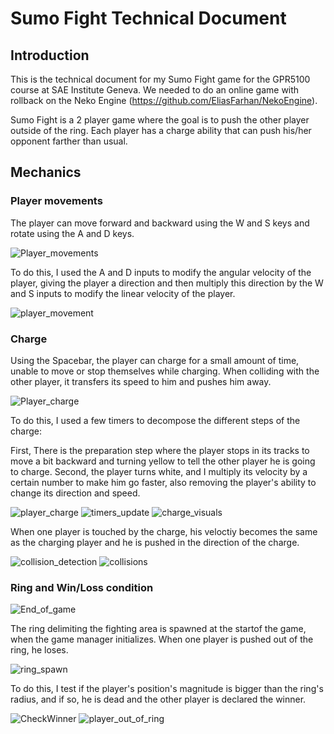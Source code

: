 # Sumo Fight Technical Document

## Introduction

This is the technical document for my Sumo Fight game for the GPR5100 course at SAE Institute Geneva. We needed to do an online game with rollback on the Neko Engine (https://github.com/EliasFarhan/NekoEngine).

Sumo Fight is a 2 player game where the goal is to push the other player outside of the ring. Each player has a charge ability that can push his/her opponent farther than usual.



## Mechanics

### Player movements

The player can move forward and backward using the W and S keys and rotate using the A and D keys.

![Player_movements](https://user-images.githubusercontent.com/55787228/100747866-e4d93e00-33e2-11eb-97c0-f071f94bc4c8.gif)


To do this, I used the A and D inputs to modify the angular velocity of the player, giving the player a direction and then multiply this direction by the W and S inputs to modify the linear velocity of the player.

![player_movement](https://user-images.githubusercontent.com/55787228/100745457-9b3b2400-33df-11eb-94eb-3c62bdeefaa8.JPG)


### Charge

Using the Spacebar, the player can charge for a small amount of time, unable to move or stop themselves while charging. When colliding with the other player, it transfers its speed to him and pushes him away.

![Player_charge](https://user-images.githubusercontent.com/55787228/100747877-e7d42e80-33e2-11eb-9741-dc861968a7b4.gif)


To do this, I used a few timers  to decompose the different steps of the charge:

First, There is the preparation step where the player stops in its tracks to move a bit backward and turning yellow to tell the other player he is going to charge.
Second, the player turns white, and I multiply its velocity by a certain number to make him go faster, also removing the player's ability to change its direction and speed.

![player_charge](https://user-images.githubusercontent.com/55787228/100746434-fd485900-33e0-11eb-8dfd-2108b6ed35e1.JPG)
![timers_update](https://user-images.githubusercontent.com/55787228/100746628-41d3f480-33e1-11eb-8875-bb0809371235.JPG)
![charge_visuals](https://user-images.githubusercontent.com/55787228/100746490-105b2900-33e1-11eb-8aca-e1a96975eb8d.JPG)

When one player is touched by the charge, his veloctiy becomes the same as the charging player and he is pushed in the direction of the charge.

![collision_detection](https://user-images.githubusercontent.com/55787228/100746499-12bd8300-33e1-11eb-984a-4acfe0c7049b.JPG)
![collisions](https://user-images.githubusercontent.com/55787228/100746500-13eeb000-33e1-11eb-9678-0861fde07a33.JPG)


### Ring and Win/Loss condition

![End_of_game](https://user-images.githubusercontent.com/55787228/100747883-e99df200-33e2-11eb-9e3d-d94626ef7f26.gif)


The ring delimiting the fighting area is spawned at the startof the game, when the game manager initializes. When one player is pushed out of the ring, he loses.

![ring_spawn](https://user-images.githubusercontent.com/55787228/100747231-11408a80-33e2-11eb-9d33-01586cda8fb0.JPG)


To do this, I test if the player's position's magnitude is bigger than the ring's radius, and if so, he is dead and the other player is declared the winner.

![CheckWinner](https://user-images.githubusercontent.com/55787228/100747186-038b0500-33e2-11eb-9683-f706c15ab862.JPG)
![player_out_of_ring](https://user-images.githubusercontent.com/55787228/100747205-0ab21300-33e2-11eb-8335-aeb47478c67c.JPG)
